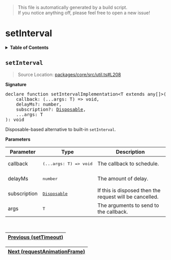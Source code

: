 > This file is automatically generated by a build script.<br>If you notice anything off, please feel free to open a new issue!

# setInterval

<details><summary><b>Table of Contents</b></summary><br>

1. [<code>setInterval</code>](#setInterval)</details>

## <a name="setInterval"></a><code>setInterval</code>

> Source Location: [packages\/core\/src\/util.ts#L208](..\/..\/packages\/core\/src\/util.ts#L208)

<b>Signature</b>

<pre>declare function setIntervalImplementation&lt;T extends any[]&gt;(<br>    callback: (...args: T) =&gt; void,<br>    delayMs?: number,<br>    subscription?: <a href="../01-api-basics/00-Disposable.md#Disposable-Interface">Disposable</a>,<br>    ...args: T<br>): void</pre>

Disposable-based alternative to built-in <code>setInterval</code>.

<b>Parameters</b>

| Parameter | Type | Description |
| --- | --- | --- |
| callback | <pre lang="ts">(...args: T) =&gt; void</pre> | The callback to schedule. |
| delayMs | <pre lang="ts">number</pre> | The amount of delay. |
| subscription | <pre>[Disposable](../01-api-basics/00-Disposable.md#Disposable-Interface)</pre> | If this is disposed then the request will be cancelled. |
| args | <pre lang="ts">T</pre> | The arguments to send to the callback. |
<br>

| [Previous \(setTimeout\)](00-setTimeout.md#readme) |
| --- |

<div align="right">

| [Next \(requestAnimationFrame\)](02-requestAnimationFrame.md#readme) |
| --- |
</div>
